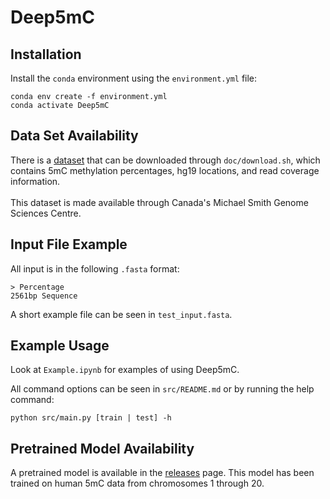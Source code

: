 # Deep5mC

## Installation

Install the `conda` environment using the `environment.yml` file:
```
conda env create -f environment.yml
conda activate Deep5mC
```

## Data Set Availability

There is a [dataset](https://www.bcgsc.ca/downloads/111_reference_epigenomes/112epigenomes/5mC/SBS_Removed_E027_E064_Fixed_E012/) that can be downloaded through `doc/download.sh`, which contains 5mC methylation percentages, hg19 locations, and read coverage information. </br>
</br>
This dataset is made available through Canada's Michael Smith Genome Sciences Centre. </br>

## Input File Example

All input is in the following `.fasta` format:
```
> Percentage
2561bp Sequence
```
A short example file can be seen in `test_input.fasta`.

## Example Usage

Look at `Example.ipynb` for examples of using Deep5mC. </br>

All command options can be seen in `src/README.md` or by running the help command:
```
python src/main.py [train | test] -h
```


## Pretrained Model Availability

A pretrained model is available in the [releases](https://github.com/qgenlab/Deep5mC/releases) page. This model has been trained on human 5mC data from chromosomes 1 through 20.